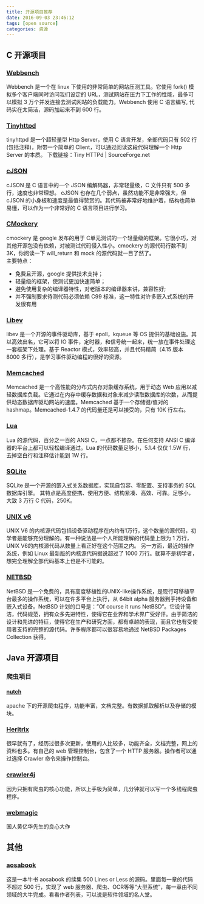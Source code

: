```yaml
---
title: 开源项目推荐
date: 2016-09-03 23:46:12
tags: [open source]
categories: 资源
---
```

## C 开源项目
### [Webbench](http://home.tiscali.cz/~cz210552/webbench.html)
Webbench 是一个在 linux 下使用的非常简单的网站压测工具。它使用 fork() 模拟多个客户端同时访问我们设定的 URL，测试网站在压力下工作的性能，最多可以模拟 3 万个并发连接去测试网站的负载能力。Webbench 使用 C 语言编写, 代码实在太简洁，源码加起来不到 600 行。

### [Tinyhttpd](http://sourceforge.net/projects/tinyhttpd/)
tinyhttpd 是一个超轻量型 Http Server，使用 C 语言开发，全部代码只有 502 行 (包括注释)，附带一个简单的 Client，可以通过阅读这段代码理解一个 Http Server 的本质。
下载链接：Tiny HTTPd | SourceForge.net

### [cJSON](https://sourceforge.net/projects/cjson/)
cJSON 是 C 语言中的一个 JSON 编解码器，非常轻量级，C 文件只有 500 多行，速度也非常理想。
cJSON 也存在几个弱点，虽然功能不是非常强大，但 cJSON 的小身板和速度是最值得赞赏的。其代码被非常好地维护着，结构也简单易懂，可以作为一个非常好的 C 语言项目进行学习。 
### [CMockery](http://code.google.com/p/cmockery/downloads/list)
cmockery 是 google 发布的用于 C单元测试的一个轻量级的框架。它很小巧，对其他开源包没有依赖，对被测试代码侵入性小。cmockery 的源代码行数不到 3K，你阅读一下 will_return 和 mock 的源代码就一目了然了。   
主要特点：    
* 免费且开源，google 提供技术支持；
* 轻量级的框架，使测试更加快速简单；
* 避免使用复杂的编译器特性，对老版本的编译器来讲，兼容性好;
* 并不强制要求待测代码必须依赖 C99 标准，这一特性对许多嵌入式系统的开发很有用

### [Libev](http://software.schmorp.de/pkg/libev.html)
libev 是一个开源的事件驱动库，基于 epoll，kqueue 等 OS 提供的基础设施。其以高效出名，它可以将 IO 事件，定时器，和信号统一起来，统一放在事件处理这一套框架下处理。基于 Reactor 模式，效率较高，并且代码精简（4.15 版本 8000 多行），是学习事件驱动编程的很好的资源。

### [Memcached](http://memcached.org/)
Memcached 是一个高性能的分布式内存对象缓存系统，用于动态 Web 应用以减轻数据库负载。它通过在内存中缓存数据和对象来减少读取数据库的次数，从而提供动态数据库驱动网站的速度。Memcached 基于一个存储键/值对的 hashmap。Memcached-1.4.7 的代码量还是可以接受的，只有 10K 行左右。

### [Lua](http://www.lua.org/)
Lua 的源代码，百分之一百的 ANSI C，一点都不掺杂。在任何支持 ANSI C 编译器的平台上都可以轻松编译通过。Lua 的代码数量足够小，5.1.4 仅仅 1.5W 行，去掉空白行和注释估计能到 1W 行。

### [SQLite](http://www.sqlite.org/ )
SQLite 是一个开源的嵌入式关系数据库，实现自包容、零配置、支持事务的 SQL 数据库引擎。 其特点是高度便携、使用方便、结构紧凑、高效、可靠。足够小，大致 3 万行 C 代码，250K。

### [UNIX v6](http://minnie.tuhs.org/cgi-bin/utree.pl?file=V6)
UNIX V6 的内核源代码包括设备驱动程序在内约有1万行，这个数量的源代码，初学者是能够充分理解的。有一种说法是一个人所能理解的代码量上限为 1 万行，UNIX V6的内核源代码从数量上看正好在这个范围之内。
另一方面，最近的操作系统，例如 Linux 最新版的内核源代码据说超过了 1000 万行。就算不是初学者，想完全理解全部代码基本上也是不可能的。

### [NETBSD](http://www.netbsd.org/)
NetBSD 是一个免费的，具有高度移植性的UNIX-like操作系统，是现行可移植平台最多的操作系统，可以在许多平台上执行，从 64bit alpha 服务器到手持设备和嵌入式设备。NetBSD 计划的口号是：”Of course it runs NetBSD”。它设计简洁，代码规范，拥有众多先进特性，使得它在业界和学术界广受好评。由于简洁的设计和先进的特征，使得它在生产和研究方面，都有卓越的表现，而且它也有受使用者支持的完整的源代码。许多程序都可以很容易地通过 NetBSD Packages Collection 获得。

## Java 开源项目
### 爬虫项目
#### [nutch](https://github.com/apache/nutch)
apache 下的开源爬虫程序，功能丰富，文档完整。有数据抓取解析以及存储的模块。

### [Heritrix](https://github.com/internetarchive/heritrix3)
很早就有了，经历过很多次更新，使用的人比较多，功能齐全，文档完整，网上的资料也多。有自己的 web 管理控制台，包含了一个 HTTP 服务器。操作者可以通过选择 Crawler 命令来操作控制台。

### [crawler4j](https://github.com/yasserg/crawler4j)
因为只拥有爬虫的核心功能，所以上手极为简单，几分钟就可以写一个多线程爬虫程序。

### [webmagic](https://github.com/code4craft/webmagic)
国人黄亿华先生的良心大作

## 其他
### [aosabook](https://github.com/aosabook/500lines)
这是一本牛书 aosabook 的续集 500 Lines or Less 的源码。里面每一章的代码不超过 500 行，实现了 web 服务器、爬虫、OCR等等“大型系统”，每一章由不同领域的大牛完成。看看作者列表，可以说是软件领域的名人堂。

 